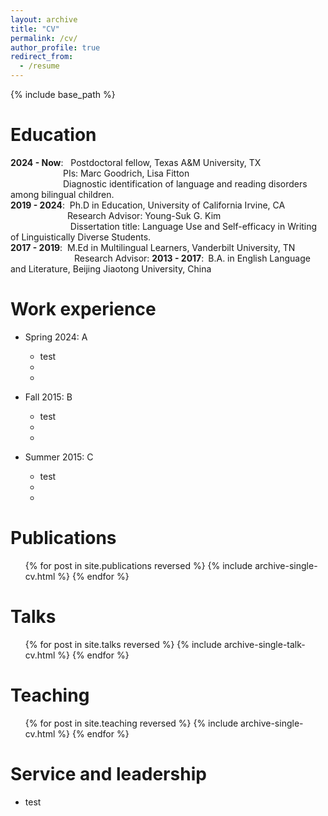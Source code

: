 ```yaml
---
layout: archive
title: "CV"
permalink: /cv/
author_profile: true
redirect_from:
  - /resume
---
```


{% include base_path %}

Education
======
**2024 - Now**: &nbsp; Postdoctoral fellow, Texas A&M University, TX  
&emsp;&emsp;&emsp;&emsp;&emsp;&emsp;PIs: Marc Goodrich, Lisa Fitton  
&emsp;&emsp;&emsp;&emsp;&emsp;&ensp;&ensp;Diagnostic identification of language and reading disorders among bilingual children.  
**2019 - 2024**:&nbsp; Ph.D in Education, University of California Irvine, CA  
&emsp;&emsp;&emsp;&emsp;&emsp;&emsp;&ensp;Research Advisor: Young-Suk G. Kim  
&emsp;&emsp;&emsp;&emsp;&emsp;&emsp;&nbsp;&nbsp; Dissertation title: Language Use and Self-efficacy in Writing of Linguistically Diverse Students.  
**2017 - 2019**:&nbsp; M.Ed in Multilingual Learners, Vanderbilt University, TN  
&emsp;&emsp;&emsp;&emsp;&emsp;&emsp;&emsp; Research Advisor: 
**2013 - 2017**:&ensp;B.A. in English Language and Literature, Beijing Jiaotong University, China

Work experience
======
* Spring 2024: A
  * test
  * 
  * 

* Fall 2015: B
  * test
  * 
  * 

* Summer 2015: C
  * test
  * 
  * 
  
Publications
======
  <ul>{% for post in site.publications reversed %}
    {% include archive-single-cv.html %}
  {% endfor %}</ul>
  
Talks
======
  <ul>{% for post in site.talks reversed %}
    {% include archive-single-talk-cv.html  %}
  {% endfor %}</ul>
  
Teaching
======
  <ul>{% for post in site.teaching reversed %}
    {% include archive-single-cv.html %}
  {% endfor %}</ul>
  
Service and leadership
======
* test
